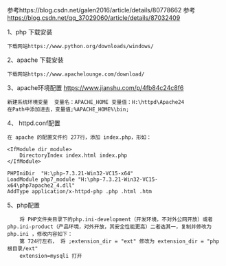 参考https://blog.csdn.net/galen2016/article/details/80778662
参考  https://blog.csdn.net/qq_37029060/article/details/87032409

1、php 下载安装

    下载网站https://www.python.org/downloads/windows/

2、apache 下载安装

    下载网站https://www.apachelounge.com/download/

3、apache环境配置 https://www.jianshu.com/p/4fb84c24c8f6

    新建系统环境变量  变量名：APACHE_HOME 变量值：H:\httpd\Apache24
    在Path中添加进去，变量值;%APACHE_HOME%\bin;

4、 httpd.conf配置

    在 apache 的配置文件约 277行，添加 index.php，形如： 

    <IfModule dir_module> 
        DirectoryIndex index.html index.php 
    </IfModule> 

    PHPIniDir  "H:\php-7.3.21-Win32-VC15-x64"
    LoadModule php7_module "H:\php-7.3.21-Win32-VC15-x64\php7apache2_4.dll"
    AddType application/x-httpd-php .php .html .htm

5、php配置

        将 PHP文件夹目录下的php.ini-development（开发环境，不对外公网开放）或者php.ini-product（产品环境，对外开放，其安全性能更高）二者选其一，复制并修改为 php.ini ，修改内容如下：
        第 724行左右， 将 ;extension_dir = "ext" 修改为 extension_dir = "php根目录/ext"
        extension=mysqli 打开

